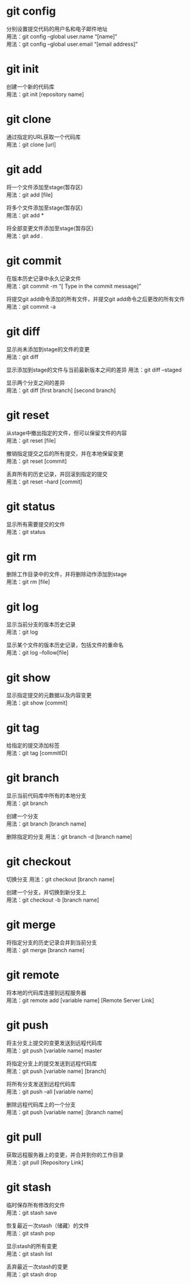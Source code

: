 # git config
分别设置提交代码的用户名和电子邮件地址  
用法：git config –global user.name “[name]”  
用法：git config –global user.email “[email address]”

# git init
创建一个新的代码库  
用法：git init [repository name]

# git clone
通过指定的URL获取一个代码库  
用法：git clone [url]

# git add
将一个文件添加至stage(暂存区)  
用法：git add [file]  

将多个文件添加至stage(暂存区)  
用法：git add *

将全部变更文件添加至stage(暂存区)  
用法：git add .

# git commit
在版本历史记录中永久记录文件  
用法：git commit -m “[ Type in the commit message]”  

将提交git add命令添加的所有文件，并提交git add命令之后更改的所有文件  
用法：git commit -a

# git diff
显示尚未添加到stage的文件的变更  
用法：git diff  

显示添加到stage的文件与当前最新版本之间的差异
用法：git diff –staged  

显示两个分支之间的差异  
用法：git diff [first branch] [second branch]  

# git reset
从stage中撤出指定的文件，但可以保留文件的内容  
用法：git reset [file]  

撤销指定提交之后的所有提交，并在本地保留变更  
用法：git reset [commit]

丢弃所有的历史记录，并回滚到指定的提交  
用法：git reset –hard [commit]  

# git status
显示所有需要提交的文件  
用法：git status

# git rm
删除工作目录中的文件，并将删除动作添加到stage  
用法：git rm [file]

# git log
显示当前分支的版本历史记录  
用法：git log

显示某个文件的版本历史记录，包括文件的重命名  
用法：git log –follow[file]  

# git show
显示指定提交的元数据以及内容变更  
用法：git show [commit]

# git tag
给指定的提交添加标签  
用法：git tag [commitID]

# git branch
显示当前代码库中所有的本地分支  
用法：git branch

创建一个分支  
用法：git branch [branch name]

删除指定的分支
用法：git branch -d [branch name]

# git checkout
切换分支
用法：git checkout [branch name]

创建一个分支，并切换到新分支上  
用法：git checkout -b [branch name]

# git merge
将指定分支的历史记录合并到当前分支  
用法：git merge [branch name]

# git remote
将本地的代码库连接到远程服务器  
用法：git remote add [variable name] [Remote Server Link]

# git push
将主分支上提交的变更发送到远程代码库  
用法：git push [variable name] master

将指定分支上的提交发送到远程代码库  
用法：git push [variable name] [branch]

将所有分支发送到远程代码库  
用法：git push –all [variable name]

删除远程代码库上的一个分支  
用法：git push [variable name] :[branch name]

# git pull
获取远程服务器上的变更，并合并到你的工作目录  
用法：git pull [Repository Link]

# git stash
临时保存所有修改的文件  
用法：git stash save

恢复最近一次stash（储藏）的文件  
用法：git stash pop

显示stash的所有变更  
用法：git stash list

丢弃最近一次stash的变更  
用法：git stash drop